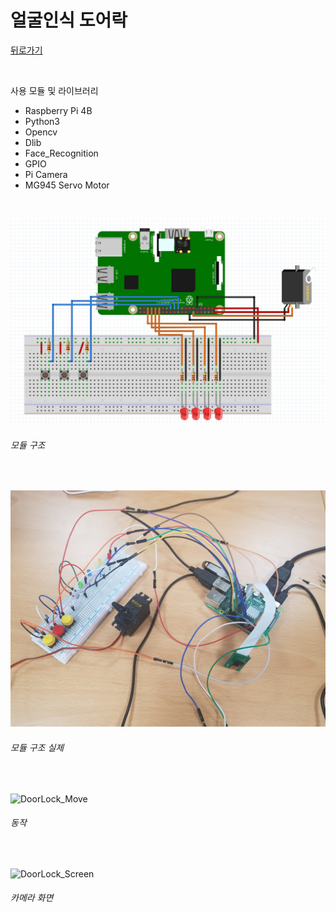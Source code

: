 # 얼굴인식 도어락 
[뒤로가기](https://github.com/YiDongYeol)

<br/>

사용 모듈 및 라이브러리
- Raspberry Pi 4B
- Python3
- Opencv
- Dlib
- Face_Recognition
- GPIO
- Pi Camera
- MG945 Servo Motor

<br/>
  
![DoorLock](https://raw.githubusercontent.com/YiDongYeol/face_recognition_doorlock/main/capture/DoorLock.PNG)
###### 모듈 구조

<br/>
  
![DoorLock_Real](https://raw.githubusercontent.com/YiDongYeol/face_recognition_doorlock/main/capture/DoorLock_Real.jpg)
###### 모듈 구조 실제

<br/>

![DoorLock_Move](https://github.com/YiDongYeol/face_recognition_doorlock/blob/main/capture/gpio_work.gif)
###### 동작
  
<br/>

![DoorLock_Screen]()
###### 카메라 화면

<br/>
